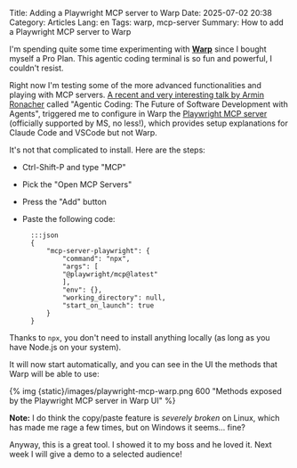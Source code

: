 Title: Adding a Playwright MCP server to Warp
Date: 2025-07-02 20:38
Category: Articles
Lang: en
Tags: warp, mcp-server
Summary: How to add a Playwright MCP server to Warp

I'm spending quite some time experimenting with [**Warp**](https://www.warp.dev/) since I bought myself a Pro Plan. This agentic coding terminal is so fun and powerful, I couldn't resist.

Right now I'm testing some of the more advanced functionalities and playing with MCP servers. [A recent and very interesting talk by Armin Ronacher](https://youtu.be/nfOVgz_omlU?si=yWDF5EZNjKGl8E1T) called "Agentic Coding: The Future of Software Development with Agents", triggered me to configure in Warp the [Playwright MCP server](https://github.com/microsoft/playwright-mcp) (officially supported by MS, no less!), which provides setup explanations for Claude Code and VSCode but not Warp.

It's not that complicated to install. Here are the steps:

* Ctrl-Shift-P and type "MCP"
* Pick the "Open MCP Servers"
* Press the "Add" button
* Paste the following code:

        :::json
        {
            "mcp-server-playwright": {
                "command": "npx",
                "args": [
                "@playwright/mcp@latest"
                ],
                "env": {},
                "working_directory": null,
                "start_on_launch": true
            }
        }

Thanks to `npx`, you don't need to install anything locally (as long as you have Node.js on your system).

It will now start automatically, and you can see in the UI the methods that Warp will be able to use:

{% img {static}/images/playwright-mcp-warp.png 600 "Methods exposed by the Playwright MCP server in Warp UI" %}

**Note:** I do think the copy/paste feature is _severely broken_ on Linux, which has made me rage a few times, but on Windows it seems... fine?

Anyway, this is a great tool. I showed it to my boss and he loved it.
Next week I will give a demo to a selected audience!
